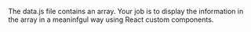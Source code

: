 The data.js file contains an array. Your job is to display the information in the array in a meaninfgul way using React custom components.
